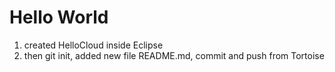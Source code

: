 Hello World
===========


1) created HelloCloud inside Eclipse
2) then git init, added new file README.md, commit and push from Tortoise